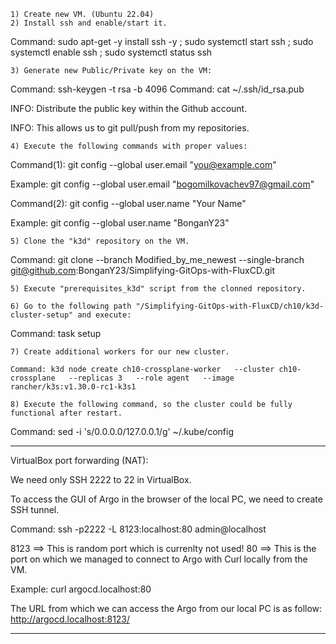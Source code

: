 	1) Create new VM. (Ubuntu 22.04)
	2) Install ssh and enable/start it.
	
Command: sudo apt-get -y install ssh -y ; sudo systemctl start ssh ; sudo systemctl enable ssh ; sudo systemctl status ssh
	
	3) Generate new Public/Private key on the VM:

Command: ssh-keygen -t rsa -b 4096
Command: cat ~/.ssh/id_rsa.pub
	
INFO: Distribute the public key within the Github account.

INFO: This allows us to git pull/push from my repositories.

	4) Execute the following commands with proper values:

Command(1): git config --global user.email "you@example.com"

Example: git config --global user.email "bogomilkovachev97@gmail.com"

Command(2): git config --global user.name "Your Name"

Example: git config --global user.name "BonganY23"

	5) Clone the "k3d" repository on the VM.
	
Command: git clone --branch Modified_by_me_newest --single-branch git@github.com:BonganY23/Simplifying-GitOps-with-FluxCD.git

	5) Execute "prerequisites_k3d" script from the clonned repository.

	6) Go to the following path "/Simplifying-GitOps-with-FluxCD/ch10/k3d-cluster-setup" and execute:

Command: task setup

	7) Create additional workers for our new cluster.
	 
	Command: k3d node create ch10-crossplane-worker   --cluster ch10-crossplane   --replicas 3   --role agent   --image rancher/k3s:v1.30.0-rc1-k3s1

	8) Execute the following command, so the cluster could be fully functional after restart.

Command: sed -i 's/0.0.0.0/127.0.0.1/g' ~/.kube/config


----------------------------------------------------------------------------------------------------------------------------------------------------------

VirtualBox port forwarding (NAT):

We need only SSH 2222 to 22 in VirtualBox.

To access the GUI of Argo in the browser of the local PC, we need to create SSH tunnel.

Command: ssh -p2222 -L 8123:localhost:80 admin@localhost

8123 ==> This is random port which is currenlty not used!
80 ==> This is the port on which we managed to connect to Argo with Curl locally from the VM.

Example: 
curl argocd.localhost:80

The URL from which we can access the Argo from our local PC is as follow:
http://argocd.localhost:8123/

----------------------------------------------------------------------------------------------------------------------------------------------------------



